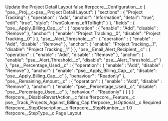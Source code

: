 <?xml version="1.0" encoding="UTF-8"?>
<CustomMetadata xmlns="http://soap.sforce.com/2006/04/metadata" xmlns:xsi="http://www.w3.org/2001/XMLSchema-instance" xmlns:xsd="http://www.w3.org/2001/XMLSchema">
    <label>Update the Project Detail Layout</label>
    <protected>false</protected>
    <values>
        <field>fferpcore__Configuration__c</field>
        <value xsi:type="xsd:string">{
    		&quot;pse__Proj__c-pse__Project Detail Layout&quot;: {
       			&quot;sections&quot; : {
              		&quot;Project Tracking&quot;: {
                		&quot;operation&quot; : &quot;Add&quot;,
                		&quot;anchor&quot;: &quot;Information&quot;,
                		&quot;detail&quot;: &quot;true&quot;,
                		&quot;edit&quot;: &quot;true&quot;,
                		&quot;style&quot;: &quot;TwoColumnsLeftToRight&quot;
					}
				},
         		&quot;fields&quot; : {
              		&quot;pse__Apply_Billing_Cap__c&quot; : {
						&quot;operation&quot; : {
							&quot;enable&quot; : &quot;Add&quot;,
                          	&quot;disable&quot; : &quot;Remove&quot;
                      	},
                     	&quot;anchor&quot;: {
							&quot;enable&quot;: &quot;Project Tracking__0&quot;,
							&quot;disable&quot;: &quot;Project Tracking__0&quot;
                		}
					},
					&quot;pse__Alert_Threshold__c&quot; : {
						&quot;operation&quot; : {
							&quot;enable&quot; : &quot;Add&quot;,
						 	&quot;disable&quot; : &quot;Remove&quot;
					 	},
						&quot;anchor&quot;: {
							&quot;enable&quot;: &quot;Project Tracking__1&quot;,
							&quot;disable&quot;: &quot;Project Tracking__1&quot;
				   		}
			   		},
			   		&quot;pse__Email_Alert_Recipient__c&quot; : {
						&quot;operation&quot; : {
							&quot;enable&quot; : &quot;Add&quot;,
							&quot;disable&quot; : &quot;Remove&quot;
				 		},
						&quot;anchor&quot;: {
							&quot;enable&quot;: &quot;pse__Alert_Threshold__c&quot;,
							&quot;disable&quot;: &quot;pse__Alert_Threshold__c&quot;
						}
					},
					&quot;pse__Percentage_Used__c&quot; : {
						&quot;operation&quot; : {
							&quot;enable&quot; : &quot;Add&quot;,
							&quot;disable&quot; : &quot;Remove&quot;
			 			},
						&quot;anchor&quot;: {
							&quot;enable&quot;: &quot;pse__Apply_Billing_Cap__c&quot;,
							&quot;disable&quot;: &quot;pse__Apply_Billing_Cap__c&quot;
						},
						&quot;behaviour&quot; : &quot;Readonly&quot;
					},
					&quot;pse__Remaining_Amount__c&quot; : {
						&quot;operation&quot; : {
							&quot;enable&quot; : &quot;Add&quot;,
							&quot;disable&quot; : &quot;Remove&quot;
						},
						&quot;anchor&quot;: {
							&quot;enable&quot;: &quot;pse__Percentage_Used__c&quot;,
							&quot;disable&quot;: &quot;pse__Percentage_Used__c&quot;
						},
						&quot;behaviour&quot; : &quot;Readonly&quot;
					}
				}
			}
		}</value>
    </values>
    <values>
        <field>fferpcore__DisableRevertAction__c</field>
        <value xsi:type="xsd:boolean">false</value>
    </values>
    <values>
        <field>fferpcore__Feature__c</field>
        <value xsi:type="xsd:string">pse__Track_Projects_Against_Billing_Cap</value>
    </values>
    <values>
        <field>fferpcore__IsOptional__c</field>
        <value xsi:type="xsd:string">Required</value>
    </values>
    <values>
        <field>fferpcore__StepDescription__c</field>
        <value xsi:nil="true"/>
    </values>
    <values>
        <field>fferpcore__StepNumber__c</field>
        <value xsi:type="xsd:double">1.0</value>
    </values>
    <values>
        <field>fferpcore__StepType__c</field>
        <value xsi:type="xsd:string">Page Layout</value>
    </values>
</CustomMetadata>
